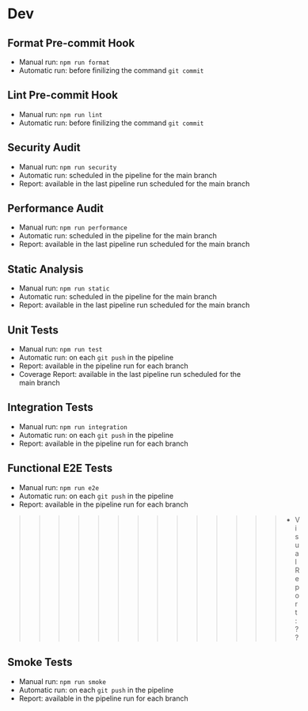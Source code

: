 # Dev

## Format Pre-commit Hook

- Manual run: `npm run format`
- Automatic run: before finilizing the command `git commit`

## Lint Pre-commit Hook

- Manual run: `npm run lint`
- Automatic run: before finilizing the command `git commit`

## Security Audit

- Manual run: `npm run security`
- Automatic run: scheduled in the pipeline for the main branch
- Report: available in the last pipeline run scheduled for the main branch

## Performance Audit

- Manual run: `npm run performance`
- Automatic run: scheduled in the pipeline for the main branch
- Report: available in the last pipeline run scheduled for the main branch

## Static Analysis

- Manual run: `npm run static`
- Automatic run: scheduled in the pipeline for the main branch
- Report: available in the last pipeline run scheduled for the main branch

## Unit Tests

- Manual run: `npm run test`
- Automatic run: on each `git push` in the pipeline
- Report: available in the pipeline run for each branch
- Coverage Report: available in the last pipeline run scheduled for the main branch

## Integration Tests

- Manual run: `npm run integration`
- Automatic run: on each `git push` in the pipeline
- Report: available in the pipeline run for each branch

## Functional E2E Tests

- Manual run: `npm run e2e`
- Automatic run: on each `git push` in the pipeline
- Report: available in the pipeline run for each branch

>>>>>>>>>>>>>> - Visual Report: ??

## Smoke Tests

- Manual run: `npm run smoke`
- Automatic run: on each `git push` in the pipeline
- Report: available in the pipeline run for each branch
